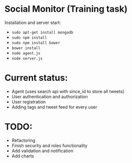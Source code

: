 Social Monitor (Training task)
=======

Installation and server start:

* ```sudo apt-get install mongodb```
* ```sudo npm install```
* ```sudo npm install bower```
* ```bower install```
* ```node agent.js```
* ```node server.js```

# Current status:

* Agent (uses search api with since_id to store all tweets)
* User authentication and authorization
* User registration
* Adding tags and tweet feed for every user

# TODO:

* Refactoring
* Finish security and roles functionality
* Add validation and notification
* Add charts
